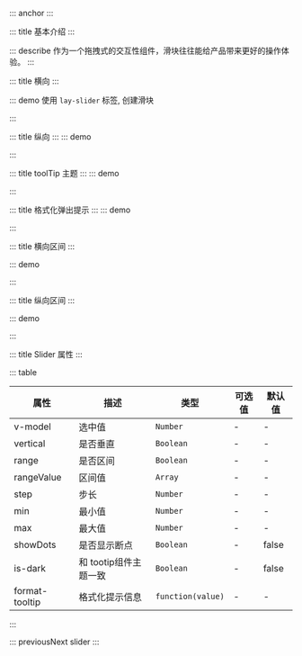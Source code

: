 ::: anchor
:::

::: title 基本介绍
:::

::: describe 作为一个拖拽式的交互性组件，滑块往往能给产品带来更好的操作体验。
:::

::: title 横向
:::

::: demo 使用 `lay-slider` 标签, 创建滑块

<template>
  {{ value1 }}
  <lay-slider v-model="value1"></lay-slider>
  <lay-input-number v-model="value1"></lay-input-number>
</template>

<script>
import { ref } from 'vue'

export default {
  setup() {
    const value1 = ref(50)
    return {
      value1
    }
  }
}
</script>

:::

::: title 纵向
:::
::: demo

<template>
  <lay-slider v-model="value2" :vertical="true"></lay-slider>
  {{ value2 }}
</template>

<script>
import { ref } from 'vue'

export default {
  setup() {

    const value2 = ref(50)

    return {
        value2
    }
  }
}
</script>

:::

::: title toolTip 主题
:::
::: demo

<template>
  <lay-slider :is-dark="true" v-model="value2"></lay-slider>
  {{ value2 }}
</template>

<script>
import { ref } from 'vue'

export default {
  setup() {

    const value2 = ref(50)

    return {
        value2
    }
  }
}
</script>

:::

::: title 格式化弹出提示
:::
::: demo

<template>
  <lay-slider  v-model="value2" :format-tooltip="formatTooltip">
  </lay-slider>
</template>

<script>
import { ref } from 'vue'

export default {
  setup() {
    const value2 = ref(50)
    const formatTooltip = (val) => {
      console.log(val, 22212)
      return val / 100
    }
    return {
      value2,
      formatTooltip
    }
  }
}
</script>

:::

::: title 横向区间
:::

::: demo

<template>
  {{ value3 }}
  <lay-slider v-model:rangeValue="value3" :range="true"></lay-slider>
</template>

<script>
import { ref } from 'vue'
export default {
  setup() {
    const value3 = ref([30,50])
    return {
      value3
    }
  }
}
</script>

:::

::: title 纵向区间
:::

::: demo

<template>
  <lay-slider v-model:rangeValue="value4" :range="true" :vertical="true"></lay-slider>
  {{ value4 }}
</template>

<script>
import { ref } from 'vue'
export default {
  setup() {
    const value4 = ref([30,50])
    return {
      value4
    }
  }
}
</script>

:::

::: title Slider 属性
:::

::: table

| 属性       | 描述         | 类型      | 可选值 | 默认值 |
| ---------- | ------------ | --------- | ------ | ------ |
| v-model    | 选中值       | `Number`  | -      | -      |
| vertical   | 是否垂直     | `Boolean` | -      | -      |
| range      | 是否区间     | `Boolean` | -      | -      |
| rangeValue | 区间值       | `Array`   | -      | -      |
| step       | 步长         | `Number`  | -      | -      |
| min        | 最小值       | `Number`  | -      | -      |
| max        | 最大值       | `Number`  | -      | -      |
| showDots   | 是否显示断点 | `Boolean` | -      | false  |
| is-dark   | 和 tootip组件主题一致    | `Boolean` | -      | false  |
| format-tooltip	  | 格式化提示信息	    | `function(value)` | -      | -  |




:::

::: previousNext slider
:::
